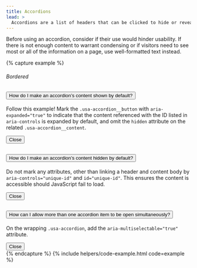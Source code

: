 ```yaml
---
title: Accordions
lead: >
  Accordions are a list of headers that can be clicked to hide or reveal additional content.
---
```


Before using an accordion, consider if their use would hinder usability. If there is not enough content to warrant condensing or if visitors need to see most or all of the information on a page, use well-formatted text instead.

{% capture example %}
<h6>Bordered</h6>

<div class="usa-accordion usa-accordion-bordered">

  <!-- Use the accurate heading level to maintain the document outline -->
  <h2 class="usa-accordion__heading">
    <button class="usa-accordion__button"
      aria-expanded="true"
      aria-controls="unique-id-1">
      How do I make an accordion’s content shown by default?
    </button>
  </h2>
  <div id="unique-id-1" class="usa-accordion-container">
    <div class="usa-accordion__content usa-prose">
      <p>Follow this example! Mark the <code>.usa-accordion__button</code> with <code>aria-expanded="true"</code> to indicate that the content referenced with the ID listed in <code>aria-controls</code> is expanded by default, and omit the <code>hidden</code> attribute on the related <code>.usa-accordion__content</code>.</p>
    </div>
    <button class="usa-accordion-close-button">Close</button>
  </div>

  <!-- Use the accurate heading level to maintain the document outline -->
  <h2 class="usa-accordion__heading">
    <button class="usa-accordion__button"
      aria-expanded="false"
      aria-controls="unique-id-2">
      How do I make an accordion’s content hidden by default?
    </button>
  </h2>
  <div id="unique-id-2" class="usa-accordion-container">
    <div class="usa-accordion__content usa-prose">
      <p>Do not mark any attributes, other than linking a header and content body by <code>aria-controls="unique-id"</code> and <code>id="unique-id"</code>. This ensures the content is accessible should JavaScript fail to load.</p>
    </div>
    <button class="usa-accordion-close-button">Close</button>
  </div>

  <!-- Use the accurate heading level to maintain the document outline -->
  <h2 class="usa-accordion__heading">
    <button class="usa-accordion__button"
      aria-expanded="false"
      aria-controls="unique-id-3">
      How can I allow more than one accordion item to be open simultaneously?
    </button>
  </h2>
  <div id="unique-id-3" class="usa-accordion-container">
    <div class="usa-accordion__content usa-prose">
      <p>On the wrapping <code>.usa-accordion</code>, add the
      <code>aria-multiselectable="true"</code> attribute.</p>
    </div>
    <button class="usa-accordion-close-button">Close</button>
  </div>
</div>
{% endcapture %}
{% include helpers/code-example.html code=example %}